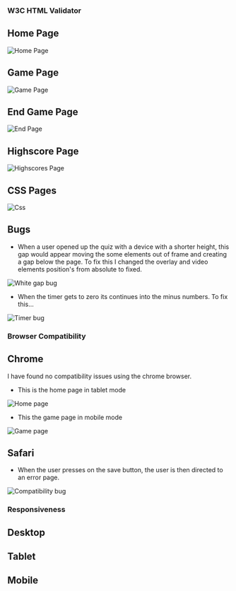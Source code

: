 ### W3C HTML Validator

## Home Page

![Home Page](doc/screenshots/code-validator-homepage.png)

## Game Page

![Game Page](doc/screenshots/code-validator-gamepage.png)

## End Game Page

![End Page](doc/screenshots/code-validator-endpage.png)

## Highscore Page

![Highscores Page](doc/screenshots/code-validator-highscorespage.png)

## CSS Pages

![Css](doc/screenshots/code-validator-css.png)

## Bugs

- When a user opened up the quiz with a device with a shorter height, this gap would appear moving the some elements out of frame and creating a gap below the page.
To fix this I changed the overlay and video elements position's from absolute to fixed.

![White gap bug](doc/screenshots/gap-bug.png)

- When the timer gets to zero its continues into the minus numbers. To fix this...

![Timer bug](doc/screenshots/timer-bug.png)

### Browser Compatibility

## Chrome

I have found no compatibility issues using the chrome browser.

- This is the home page in tablet mode

![Home page](doc/screenshots/tablet-homepage.png)

- This the game page in mobile mode

![Game page](doc/screenshots/mobile-gamepage.png)

## Safari

- When the user presses on the save button, the user is then directed to an error page.

![Compatibility bug](doc/screenshots/compatibility-issue.png)


### Responsiveness

## Desktop

## Tablet

## Mobile



